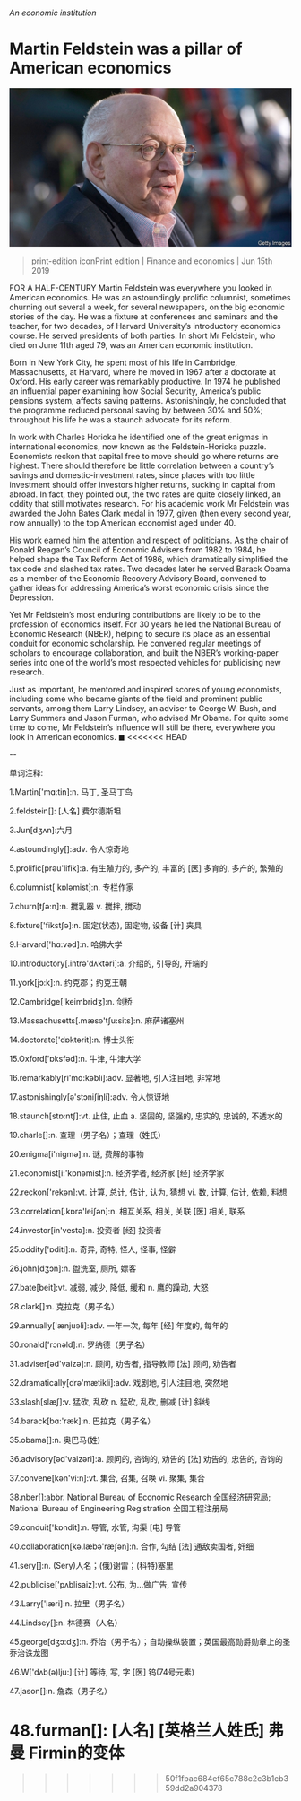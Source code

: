 ###### An economic institution

# Martin Feldstein was a pillar of American economics 

![image](images/20190615_fnp508.jpg) 

> print-edition iconPrint edition | Finance and economics | Jun 15th 2019 

FOR A HALF-CENTURY Martin Feldstein was everywhere you looked in American economics. He was an astoundingly prolific columnist, sometimes churning out several a week, for several newspapers, on the big economic stories of the day. He was a fixture at conferences and seminars and the teacher, for two decades, of Harvard University’s introductory economics course. He served presidents of both parties. In short Mr Feldstein, who died on June 11th aged 79, was an American economic institution. 

Born in New York City, he spent most of his life in Cambridge, Massachusetts, at Harvard, where he moved in 1967 after a doctorate at Oxford. His early career was remarkably productive. In 1974 he published an influential paper examining how Social Security, America’s public pensions system, affects saving patterns. Astonishingly, he concluded that the programme reduced personal saving by between 30% and 50%; throughout his life he was a staunch advocate for its reform. 

In work with Charles Horioka he identified one of the great enigmas in international economics, now known as the Feldstein-Horioka puzzle. Economists reckon that capital free to move should go where returns are highest. There should therefore be little correlation between a country’s savings and domestic-investment rates, since places with too little investment should offer investors higher returns, sucking in capital from abroad. In fact, they pointed out, the two rates are quite closely linked, an oddity that still motivates research. For his academic work Mr Feldstein was awarded the John Bates Clark medal in 1977, given (then every second year, now annually) to the top American economist aged under 40. 

His work earned him the attention and respect of politicians. As the chair of Ronald Reagan’s Council of Economic Advisers from 1982 to 1984, he helped shape the Tax Reform Act of 1986, which dramatically simplified the tax code and slashed tax rates. Two decades later he served Barack Obama as a member of the Economic Recovery Advisory Board, convened to gather ideas for addressing America’s worst economic crisis since the Depression. 

Yet Mr Feldstein’s most enduring contributions are likely to be to the profession of economics itself. For 30 years he led the National Bureau of Economic Research (NBER), helping to secure its place as an essential conduit for economic scholarship. He convened regular meetings of scholars to encourage collaboration, and built the NBER’s working-paper series into one of the world’s most respected vehicles for publicising new research. 

Just as important, he mentored and inspired scores of young economists, including some who became giants of the field and prominent public servants, among them Larry Lindsey, an adviser to George W. Bush, and Larry Summers and Jason Furman, who advised Mr Obama. For quite some time to come, Mr Feldstein’s influence will still be there, everywhere you look in American economics. ◼ 
<<<<<<< HEAD

-- 

 单词注释:

1.Martin['mɑ:tin]:n. 马丁, 圣马丁鸟 

2.feldstein[]: [人名] 费尔德斯坦 

3.Jun[dʒʌn]:六月 

4.astoundingly[]:adv. 令人惊奇地 

5.prolific[prәu'lifik]:a. 有生殖力的, 多产的, 丰富的 [医] 多育的, 多产的, 繁殖的 

6.columnist['kɒlәmist]:n. 专栏作家 

7.churn[tʃә:n]:n. 搅乳器 v. 搅拌, 搅动 

8.fixture['fikstʃә]:n. 固定(状态), 固定物, 设备 [计] 夹具 

9.Harvard['hɑ:vәd]:n. 哈佛大学 

10.introductory[.intrә'dʌktәri]:a. 介绍的, 引导的, 开端的 

11.york[jɔ:k]:n. 约克郡；约克王朝 

12.Cambridge['keimbridʒ]:n. 剑桥 

13.Massachusetts[.mæsә'tʃu:sits]:n. 麻萨诸塞州 

14.doctorate['dɒktәrit]:n. 博士头衔 

15.Oxford['ɒksfәd]:n. 牛津, 牛津大学 

16.remarkably[ri'mɑ:kәbli]:adv. 显著地, 引人注目地, 非常地 

17.astonishingly[ə'stɔniʃiŋli]:adv. 令人惊讶地 

18.staunch[stɒ:ntʃ]:vt. 止住, 止血 a. 坚固的, 坚强的, 忠实的, 忠诚的, 不透水的 

19.charle[]:n. 查理（男子名）；查理（姓氏） 

20.enigma[i'nigmә]:n. 谜, 费解的事物 

21.economist[i:'kɒnәmist]:n. 经济学者, 经济家 [经] 经济学家 

22.reckon['rekәn]:vt. 计算, 总计, 估计, 认为, 猜想 vi. 数, 计算, 估计, 依赖, 料想 

23.correlation[.kɒrә'leiʃәn]:n. 相互关系, 相关, 关联 [医] 相关, 联系 

24.investor[in'vestә]:n. 投资者 [经] 投资者 

25.oddity['ɒditi]:n. 奇异, 奇特, 怪人, 怪事, 怪僻 

26.john[dʒɔn]:n. 盥洗室, 厕所, 嫖客 

27.bate[beit]:vt. 减弱, 减少, 降低, 缓和 n. 鹰的躁动, 大怒 

28.clark[]:n. 克拉克（男子名） 

29.annually['ænjuәli]:adv. 一年一次, 每年 [经] 年度的, 每年的 

30.ronald['rɔnәld]:n. 罗纳德（男子名） 

31.adviser[әd'vaizә]:n. 顾问, 劝告者, 指导教师 [法] 顾问, 劝告者 

32.dramatically[drә'mætikli]:adv. 戏剧地, 引人注目地, 突然地 

33.slash[slæʃ]:v. 猛砍, 乱砍 n. 猛砍, 乱砍, 删减 [计] 斜线 

34.barack[bɑ:'ræk]:n. 巴拉克（男子名） 

35.obama[]:n. 奥巴马(姓) 

36.advisory[әd'vaizәri]:a. 顾问的, 咨询的, 劝告的 [法] 劝告的, 忠告的, 咨询的 

37.convene[kәn'vi:n]:vt. 集合, 召集, 召唤 vi. 聚集, 集合 

38.nber[]:abbr. National Bureau of Economic Research 全国经济研究局; National Bureau of Engineering Registration 全国工程注册局 

39.conduit['kɒndit]:n. 导管, 水管, 沟渠 [电] 导管 

40.collaboration[kә.læbә'ræʃәn]:n. 合作, 勾结 [法] 通敌卖国者, 奸细 

41.sery[]:n. (Sery)人名；(俄)谢雷；(科特)塞里 

42.publicise['pʌblisaiz]:vt. 公布, 为...做广告, 宣传 

43.Larry['læri]:n. 拉里（男子名） 

44.Lindsey[]:n. 林德赛（人名） 

45.george[dʒɔ:dʒ]:n. 乔治（男子名）；自动操纵装置；英国最高勋爵勋章上的圣乔治诛龙图 

46.W['dʌb(ә)lju:]:[计] 等待, 写, 字 [医] 钨(74号元素) 

47.jason[]:n. 詹森（男子名） 

48.furman[]: [人名] [英格兰人姓氏] 弗曼 Firmin的变体 
=======
>>>>>>> 50f1fbac684ef65c788c2c3b1cb359dd2a904378

